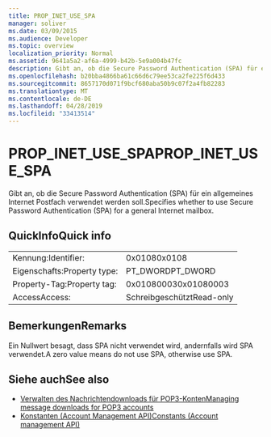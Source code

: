 ```yaml
---
title: PROP_INET_USE_SPA
manager: soliver
ms.date: 03/09/2015
ms.audience: Developer
ms.topic: overview
localization_priority: Normal
ms.assetid: 9641a5a2-af6a-4999-b42b-5e9a004b47fc
description: Gibt an, ob die Secure Password Authentication (SPA) für ein allgemeines Internet Postfach verwendet werden soll.
ms.openlocfilehash: b20bba4866ba61c66d6c79ee53ca2fe225f6d433
ms.sourcegitcommit: 8657170d071f9bcf680aba50b9c07f2a4fb82283
ms.translationtype: MT
ms.contentlocale: de-DE
ms.lasthandoff: 04/28/2019
ms.locfileid: "33413514"
---
```

# <a name="propinetusespa"></a><span data-ttu-id="07b88-103">PROP_INET_USE_SPA</span><span class="sxs-lookup"><span data-stu-id="07b88-103">PROP_INET_USE_SPA</span></span>

<span data-ttu-id="07b88-104">Gibt an, ob die Secure Password Authentication (SPA) für ein allgemeines Internet Postfach verwendet werden soll.</span><span class="sxs-lookup"><span data-stu-id="07b88-104">Specifies whether to use Secure Password Authentication (SPA) for a general Internet mailbox.</span></span>
  
## <a name="quick-info"></a><span data-ttu-id="07b88-105">QuickInfo</span><span class="sxs-lookup"><span data-stu-id="07b88-105">Quick info</span></span>

|||
|:-----|:-----|
|<span data-ttu-id="07b88-106">Kennung:</span><span class="sxs-lookup"><span data-stu-id="07b88-106">Identifier:</span></span>  <br/> |<span data-ttu-id="07b88-107">0x0108</span><span class="sxs-lookup"><span data-stu-id="07b88-107">0x0108</span></span>  <br/> |
|<span data-ttu-id="07b88-108">Eigenschafts:</span><span class="sxs-lookup"><span data-stu-id="07b88-108">Property type:</span></span>  <br/> |<span data-ttu-id="07b88-109">PT_DWORD</span><span class="sxs-lookup"><span data-stu-id="07b88-109">PT_DWORD</span></span>  <br/> |
|<span data-ttu-id="07b88-110">Property-Tag:</span><span class="sxs-lookup"><span data-stu-id="07b88-110">Property tag:</span></span>  <br/> |<span data-ttu-id="07b88-111">0x01080003</span><span class="sxs-lookup"><span data-stu-id="07b88-111">0x01080003</span></span>  <br/> |
|<span data-ttu-id="07b88-112">Access</span><span class="sxs-lookup"><span data-stu-id="07b88-112">Access:</span></span>  <br/> |<span data-ttu-id="07b88-113">Schreibgeschützt</span><span class="sxs-lookup"><span data-stu-id="07b88-113">Read-only</span></span>  <br/> |
   
## <a name="remarks"></a><span data-ttu-id="07b88-114">Bemerkungen</span><span class="sxs-lookup"><span data-stu-id="07b88-114">Remarks</span></span>

<span data-ttu-id="07b88-115">Ein Nullwert besagt, dass SPA nicht verwendet wird, andernfalls wird SPA verwendet.</span><span class="sxs-lookup"><span data-stu-id="07b88-115">A zero value means do not use SPA, otherwise use SPA.</span></span>
  
## <a name="see-also"></a><span data-ttu-id="07b88-116">Siehe auch</span><span class="sxs-lookup"><span data-stu-id="07b88-116">See also</span></span>

- [<span data-ttu-id="07b88-117">Verwalten des Nachrichtendownloads für POP3-Konten</span><span class="sxs-lookup"><span data-stu-id="07b88-117">Managing message downloads for POP3 accounts</span></span>](managing-message-downloads-for-pop3-accounts.md) 
- [<span data-ttu-id="07b88-118">Konstanten (Account Management API)</span><span class="sxs-lookup"><span data-stu-id="07b88-118">Constants (Account management API)</span></span>](constants-account-management-api.md)

